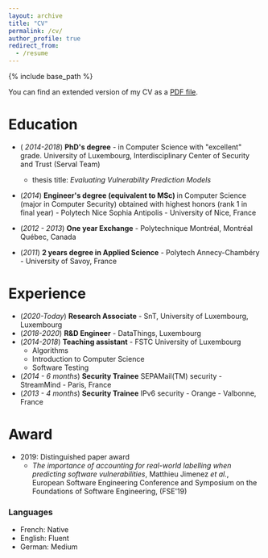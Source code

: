 ```yaml
---
layout: archive
title: "CV"
permalink: /cv/
author_profile: true
redirect_from:
  - /resume
---
```


{% include base_path %}

You can find an extended version of my CV as a [PDF file](../files/cv.pdf).

# Education

* (<em> 2014-2018</em>)  <strong>PhD's degree</strong> - in Computer Science with "excellent" grade.
  University of Luxembourg, Interdisciplinary Center of Security and Trust (Serval Team)
  
  * thesis title:  *Evaluating Vulnerability Prediction Models*
                                                                          
* (<em>2014</em>) <strong>Engineer's degree (equivalent to MSc) </strong> in Computer Science (major in
                  Computer Security) obtained with highest honors (rank 1 in final year) - Polytech Nice Sophia Antipolis
                  - University of Nice, France
* (<em>2012 - 2013</em>) <strong>One year Exchange</strong> - Polytechnique Montréal, Montréal Québec,
                  Canada
* (<em>2011</em>) <strong>2 years degree in Applied Science</strong> - Polytech Annecy-Chambéry -
                  University of Savoy, France
# Experience

* (<em>2020-Today</em>) <strong>Research Associate</strong> - SnT, University of Luxembourg, Luxembourg
* (<em>2018-2020</em>) <strong>R&D Engineer</strong> - DataThings, Luxembourg
* (<em>2014-2018</em>) <strong>Teaching assistant</strong> - FSTC University of Luxembourg
  * Algorithms
  * Introduction to Computer Science
  * Software Testing
* (<em>2014 - 6 months</em>) <strong>Security Trainee</strong> SEPAMail(TM) security - StreamMind - Paris,
                  France
* (<em>2013 - 4 months</em>) <strong>Security Trainee</strong> IPv6 security - Orange - Valbonne, France


# Award

* 2019: Distinguished paper award
  * _The importance of accounting for real-world labelling when predicting
               software vulnerabilities_, Matthieu Jimenez _et al._, European Software Engineering
               Conference and Symposium on the Foundations of Software Engineering,
               (FSE'19)

### Languages

* French: Native
* English: Fluent
* German: Medium


